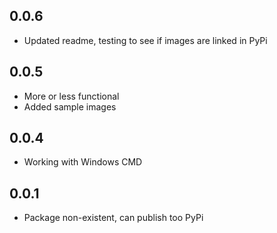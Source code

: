 
## 0.0.6
- Updated readme, testing to see if images are linked in PyPi

## 0.0.5
- More or less functional
- Added sample images

## 0.0.4
- Working with Windows CMD

## 0.0.1
- Package non-existent, can publish too PyPi
